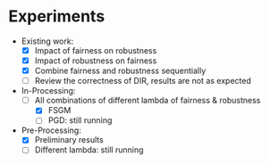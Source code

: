 # Experiments

- Existing work:
	- [x] Impact of fairness on robustness
	- [x] Impact of robustness on fairness
	- [x] Combine fairness and robustness sequentially
	- [ ] Review the correctness of DIR, results are not as expected
- In-Processing:
	- [ ] All combinations of different lambda of fairness & robustness
		- [x] FSGM
		- [ ] PGD: still running
- Pre-Processing:
	- [x] Preliminary results
	- [ ] Different lambda: still running